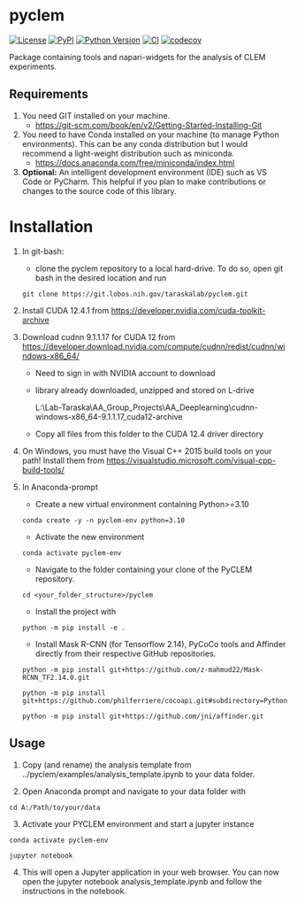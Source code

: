 # pyclem

[![License](https://img.shields.io/pypi/l/pyclem.svg?color=green)](https://github.com/andreasmarnold/pyclem/raw/main/LICENSE)
[![PyPI](https://img.shields.io/pypi/v/pyclem.svg?color=green)](https://pypi.org/project/pyclem)
[![Python Version](https://img.shields.io/pypi/pyversions/pyclem.svg?color=green)](https://python.org)
[![CI](https://github.com/andreasmarnold/pyclem/actions/workflows/ci.yml/badge.svg)](https://github.com/andreasmarnold/pyclem/actions/workflows/ci.yml)
[![codecov](https://codecov.io/gh/andreasmarnold/pyclem/branch/main/graph/badge.svg)](https://codecov.io/gh/andreasmarnold/pyclem)

Package containing tools and napari-widgets for the analysis of CLEM experiments.

## Requirements
1. You need GIT installed on your machine.
    - https://git-scm.com/book/en/v2/Getting-Started-Installing-Git
2. You need to have Conda installed on your machine (to manage Python environments). This can be any conda distribution but I would recommend a light-weight distribution such as miniconda.
    - https://docs.anaconda.com/free/miniconda/index.html
3. **Optional:** An intelligent development environment (IDE) such as VS Code or PyCharm. This helpful if you plan to make contributions or changes to the source code of this library.

# Installation
1. In git-bash:
   - clone the pyclem repository to a local hard-drive. To do so, open git bash in the desired location and run
    ```
    git clone https://git.lobos.nih.gov/taraskalab/pyclem.git
    ```
2. Install CUDA 12.4.1 from https://developer.nvidia.com/cuda-toolkit-archive

3. Download cudnn 9.1.1.17 for CUDA 12 from https://developer.download.nvidia.com/compute/cudnn/redist/cudnn/windows-x86_64/
    - Need to sign in with NVIDIA account to download
    - library already downloaded, unzipped and stored on L-drive

         L:\Lab-Taraska\AA_Group_Projects\AA_Deeplearning\cudnn-windows-x86_64-9.1.1.17_cuda12-archive

    - Copy all files from this folder to the CUDA 12.4 driver directory

4. On Windows, you must have the Visual C++ 2015 build tools on your path!
Install them from https://visualstudio.microsoft.com/visual-cpp-build-tools/

5. In Anaconda-prompt
   - Create a new virtual environment containing Python>=3.10
    ```
    conda create -y -n pyclem-env python=3.10
    ```
   - Activate the new environment
    ```
    conda activate pyclem-env
    ```
   - Navigate to the folder containing your clone of the PyCLEM repository.
    ```
    cd <your_folder_structure>/pyclem
    ```
   - Install the project with
    ```
    python -m pip install -e .
    ```
   - Install Mask R-CNN (for Tensorflow 2.14), PyCoCo tools and Affinder
     directly from their respective GitHub repositories.
    ```
    python -m pip install git+https://github.com/z-mahmud22/Mask-RCNN_TF2.14.0.git
    ```
    ```
    python -m pip install git+https://github.com/philferriere/cocoapi.git#subdirectory=PythonAPI
   ```
    ```
    python -m pip install git+https://github.com/jni/affinder.git
    ```
## Usage
1. Copy (and rename) the analysis template from ../pyclem/examples/analysis_template.ipynb to your data folder.

2. Open Anaconda prompt and navigate to your data folder with
```
cd A:/Path/to/your/data
```
3. Activate your PYCLEM environment and start a jupyter instance
```
conda activate pyclem-env
```
```
jupyter notebook
```
4. This will open a Jupyter application in your web browser. You can now open the jupyter notebook analysis_template.ipynb and follow the instructions in the notebook.



